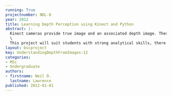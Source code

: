 ```yaml
---
running: True
projectnumber: NDL-8
year: 2012
title: Learning Depth Perception using Kinect and Python
abstract: |-
  Kinect cameras provide true image and an associated depth image. These two images are providing different information, yet a human can infer depth directly from an image. This project will focus on using machine learning techniques building on the machine learning groups python code to see what can be learnt about depth from images. The ultimate aim will be to reconstruct the depth in a real image by learning about depths from information provided by the Kinect camera. Software for the project will be written according to the principles of open data science.\
  \
  This project will suit students with strong analytical skills, there will be a focus on linear algebra and probabilistic inference in the software.
layout: bscproject
key: UnderstandingDepthFromImages:12
categories:
- MSc
- Undergraduate
authors:
- firstname: Neil D.
  lastname: Lawrence
published: 2012-01-01
---
```

